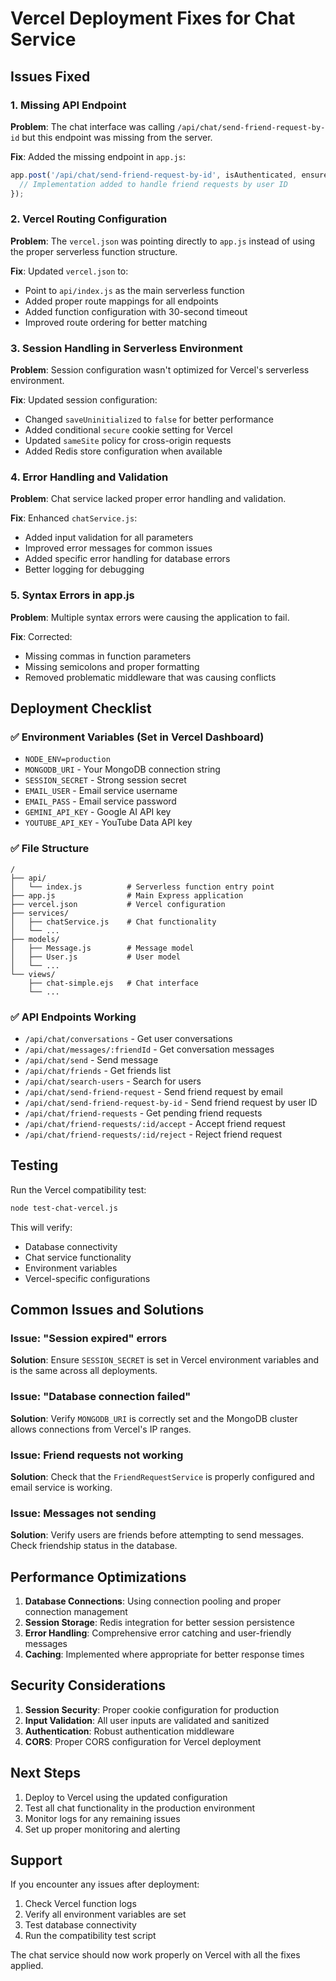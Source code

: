 # Vercel Deployment Fixes for Chat Service

## Issues Fixed

### 1. Missing API Endpoint
**Problem**: The chat interface was calling `/api/chat/send-friend-request-by-id` but this endpoint was missing from the server.

**Fix**: Added the missing endpoint in `app.js`:
```javascript
app.post('/api/chat/send-friend-request-by-id', isAuthenticated, ensureDbConnection, async (req, res) => {
  // Implementation added to handle friend requests by user ID
});
```

### 2. Vercel Routing Configuration
**Problem**: The `vercel.json` was pointing directly to `app.js` instead of using the proper serverless function structure.

**Fix**: Updated `vercel.json` to:
- Point to `api/index.js` as the main serverless function
- Added proper route mappings for all endpoints
- Added function configuration with 30-second timeout
- Improved route ordering for better matching

### 3. Session Handling in Serverless Environment
**Problem**: Session configuration wasn't optimized for Vercel's serverless environment.

**Fix**: Updated session configuration:
- Changed `saveUninitialized` to `false` for better performance
- Added conditional `secure` cookie setting for Vercel
- Updated `sameSite` policy for cross-origin requests
- Added Redis store configuration when available

### 4. Error Handling and Validation
**Problem**: Chat service lacked proper error handling and validation.

**Fix**: Enhanced `chatService.js`:
- Added input validation for all parameters
- Improved error messages for common issues
- Added specific error handling for database errors
- Better logging for debugging

### 5. Syntax Errors in app.js
**Problem**: Multiple syntax errors were causing the application to fail.

**Fix**: Corrected:
- Missing commas in function parameters
- Missing semicolons and proper formatting
- Removed problematic middleware that was causing conflicts

## Deployment Checklist

### ✅ Environment Variables (Set in Vercel Dashboard)
- `NODE_ENV=production`
- `MONGODB_URI` - Your MongoDB connection string
- `SESSION_SECRET` - Strong session secret
- `EMAIL_USER` - Email service username
- `EMAIL_PASS` - Email service password
- `GEMINI_API_KEY` - Google AI API key
- `YOUTUBE_API_KEY` - YouTube Data API key

### ✅ File Structure
```
/
├── api/
│   └── index.js          # Serverless function entry point
├── app.js                # Main Express application
├── vercel.json           # Vercel configuration
├── services/
│   ├── chatService.js    # Chat functionality
│   └── ...
├── models/
│   ├── Message.js        # Message model
│   ├── User.js           # User model
│   └── ...
└── views/
    ├── chat-simple.ejs   # Chat interface
    └── ...
```

### ✅ API Endpoints Working
- `/api/chat/conversations` - Get user conversations
- `/api/chat/messages/:friendId` - Get conversation messages
- `/api/chat/send` - Send message
- `/api/chat/friends` - Get friends list
- `/api/chat/search-users` - Search for users
- `/api/chat/send-friend-request` - Send friend request by email
- `/api/chat/send-friend-request-by-id` - Send friend request by user ID
- `/api/chat/friend-requests` - Get pending friend requests
- `/api/chat/friend-requests/:id/accept` - Accept friend request
- `/api/chat/friend-requests/:id/reject` - Reject friend request

## Testing

Run the Vercel compatibility test:
```bash
node test-chat-vercel.js
```

This will verify:
- Database connectivity
- Chat service functionality
- Environment variables
- Vercel-specific configurations

## Common Issues and Solutions

### Issue: "Session expired" errors
**Solution**: Ensure `SESSION_SECRET` is set in Vercel environment variables and is the same across all deployments.

### Issue: "Database connection failed"
**Solution**: Verify `MONGODB_URI` is correctly set and the MongoDB cluster allows connections from Vercel's IP ranges.

### Issue: Friend requests not working
**Solution**: Check that the `FriendRequestService` is properly configured and email service is working.

### Issue: Messages not sending
**Solution**: Verify users are friends before attempting to send messages. Check friendship status in the database.

## Performance Optimizations

1. **Database Connections**: Using connection pooling and proper connection management
2. **Session Storage**: Redis integration for better session persistence
3. **Error Handling**: Comprehensive error catching and user-friendly messages
4. **Caching**: Implemented where appropriate for better response times

## Security Considerations

1. **Session Security**: Proper cookie configuration for production
2. **Input Validation**: All user inputs are validated and sanitized
3. **Authentication**: Robust authentication middleware
4. **CORS**: Proper CORS configuration for Vercel deployment

## Next Steps

1. Deploy to Vercel using the updated configuration
2. Test all chat functionality in the production environment
3. Monitor logs for any remaining issues
4. Set up proper monitoring and alerting

## Support

If you encounter any issues after deployment:
1. Check Vercel function logs
2. Verify all environment variables are set
3. Test database connectivity
4. Run the compatibility test script

The chat service should now work properly on Vercel with all the fixes applied.